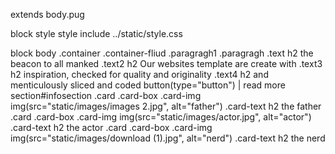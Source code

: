
extends body.pug  

block style 
	style 
		include ../static/style.css 


block body 
	.container 
		.container-fliud 
			.paragragh1
			.paragragh 
				.text 
					h2 the beacon to all manked 
				.text2 
					h2 Our websites template are create with 
				.text3 
					h2 inspiration, checked for quality and originality
				.text4
					h2 and menticulously sliced and coded
				button(type="button") 
					| read more	
	section#infosection 
		.card 
			.card-box
				.card-img  
					img(src="static/images/images 2.jpg", alt="father")
				.card-text 
					h2 the father 
		.card 
			.card-box 
				.card-img 
					img(src="static/images/actor.jpg", alt="actor")
				.card-text 
					h2 the actor 
		.card 
			.card-box 
				.card-img 
					img(src="static/images/download (1).jpg", alt="nerd")
				.card-text 
					h2 the nerd				

